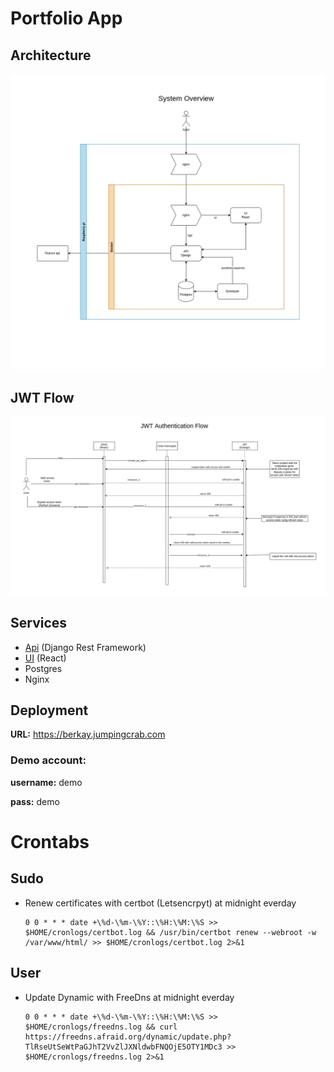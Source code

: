 # Portfolio App

## Architecture
![](resources/portfolio.drawio.png)

## JWT Flow
![](resources/jwt.drawio.png)

## Services
- [Api](https://github.com/berkayersengun/portfolio-api) (Django Rest Framework)
- [UI](https://github.com/berkayersengun/portfolio-ui) (React)
- Postgres
- Nginx

## Deployment
**URL:** https://berkay.jumpingcrab.com

### Demo account:
**username:** demo

**pass:** demo

# Crontabs
## Sudo
- Renew certificates with certbot (Letsencrpyt) at midnight everday
    ```shell
    0 0 * * * date +\%d-\%m-\%Y::\%H:\%M:\%S >> $HOME/cronlogs/certbot.log && /usr/bin/certbot renew --webroot -w /var/www/html/ >> $HOME/cronlogs/certbot.log 2>&1
    ```
## User
- Update Dynamic with FreeDns at midnight everday
  ```shell
  0 0 * * * date +\%d-\%m-\%Y::\%H:\%M:\%S >> $HOME/cronlogs/freedns.log && curl https://freedns.afraid.org/dynamic/update.php?TlRseUtSeWtPaGJhT2VvZlJXNldwbFNQOjE5OTY1MDc3 >> $HOME/cronlogs/freedns.log 2>&1
  ```